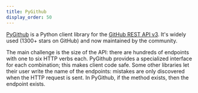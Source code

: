```yaml
---
title: PyGithub
display_order: 50
---
```

[PyGithub](https://github.com/PyGithub/PyGithub) is a Python client library for the [GitHub REST API v3](https://developer.github.com/v3/).
It's widely used (1300+ stars on GitHub) and now maintained by the community.

The main challenge is the size of the API: there are hundreds of endpoints with one to six HTTP verbs each.
PyGithub provides a specialized interface for each combination; this makes client code safe.
Some other libraries let their user write the name of the endpoints: mistakes are only discovered when the HTTP request is sent.
In PyGithub, if the method exists, then the endpoint exists.

